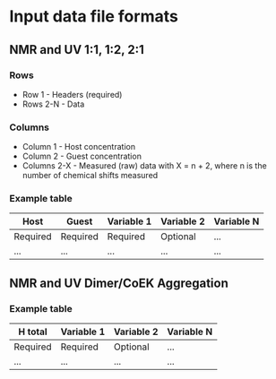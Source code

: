 # Input data file formats

## NMR and UV 1:1, 1:2, 2:1

### Rows

* Row 1 - Headers (required)
* Rows 2-N - Data

### Columns

* Column 1 - Host concentration
* Column 2 - Guest concentration
* Columns 2-X - Measured (raw) data with X = n + 2, where n is the number of chemical shifts measured

### Example table

| Host     | Guest    | Variable 1 | Variable 2 | Variable N |
| -------- | -------- | ---------- | ---------- | ---------- |
| Required | Required | Required   | Optional   | ...        |
| ...      | ...      | ...        | ...        | ...        |

## NMR and UV Dimer/CoEK Aggregation

### Example table

| H total  | Variable 1 | Variable 2 | Variable N |
| -------- | ---------- | ---------- | ---------- |
| Required | Required   | Optional   | ...        |
| ...      | ...        | ...        | ...        |
